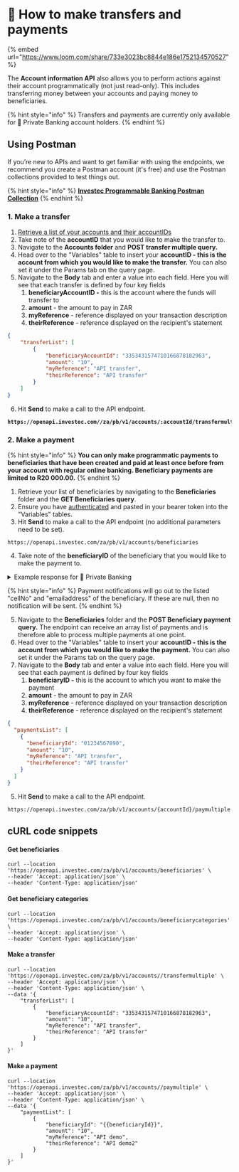 # 💸 How to make transfers and payments

{% embed url="https://www.loom.com/share/733e3023bc8844e186e1752134570527" %}

The **Account information API** also allows you to perform actions against their account programmatically (not just read-only). This includes transferring money between your accounts and paying money to beneficiaries. &#x20;

{% hint style="info" %}
Transfers and payments are currently only available for 🏦 Private Banking account holders.&#x20;
{% endhint %}

## **Using Postman**&#x20;

If you’re new to APIs and want to get familiar with using the endpoints, we recommend you create a Postman account (it's free) and use the Postman collections provided to test things out.

{% hint style="info" %}
[**Investec Programmable Banking Postman Collection**](https://www.postman.com/investec-open-api/programmable-banking/overview)
{% endhint %}

### 1. Make a transfer

1. [Retrieve a list of your accounts and their accountIDs](how-to-get-your-transaction-history.md#id-1.-get-your-accounts-and-account-id-with-postman)
2. &#x20;Take note of the **accountID** that you would like to make the transfer to.
3. Navigate to the **Accounts folder** and **POST transfer multiple query.**
4. Head over to the "Variables" table to insert your **accountID - this is the account from which you would like to make the transfer.** You can also set it under the Params tab on the query page.
5. Navigate to the **Body** tab and enter a value into each field. Here you will see that each transfer is defined by four key fields
   1. **beneficiaryAccountID -** this is the account where the funds will transfer to
   2. **amount** - the amount to pay in ZAR
   3. **myReference** - reference displayed on your transaction description
   4. **theirReference** - reference displayed on the recipient's statement

```json
{
    "transferList": [
        {
            "beneficiaryAccountId": "3353431574710166878182963",
            "amount": "10", 
            "myReference": "API transfer",
            "theirReference": "API transfer"
        }
    ] 
}
```

6. Hit **Send** to make a call to the API endpoint.

<pre><code><strong>https://openapi.investec.com//za/pb/v1/accounts/:accountId/transfermultiple
</strong></code></pre>

### 2. Make a payment

{% hint style="info" %}
**You can only make programmatic payments to beneficiaries that have been created and paid at least once before from your account with regular online banking. Beneficiary payments are limited to R20 000.00.**
{% endhint %}

1. Retrieve your list of beneficiaries by navigating to the **Beneficiaries** folder and the **GET Beneficiaries query**.&#x20;
2. Ensure you have [authenticated](how-to-authenticate.md) and pasted in your bearer token into the "Variables" tables.
3. Hit **Send** to make a call to the API endpoint (no additional parameters need to be set).&#x20;

```
https://openapi.investec.com/za/pb/v1/accounts/beneficiaries
```

4. Take note of the **beneficiaryID** of the beneficiary that you would like to make the payment to.&#x20;

<details>

<summary>Example response for 🏦 Private Banking</summary>

```json
{
  "data": [
    {
      "beneficiaryId": "LOREMIPSUMDOLOR=",
      "accountNumber": "1234567890",
      "code": "123456",
      "bank": "ACME CORP",
      "beneficiaryName": "Jane Smith",
      "lastPaymentAmount": "1.00",
      "lastPaymentDate": "10/01/2023",
      "cellNo": null,
      "emailAddress": null,
      "name": "Jane Smith",
      "referenceAccountNumber": "LOREM IPSUM DOLOR",
      "referenceName": "LOREM IPSUM",
      "categoryId": "112233445566",
      "profileId": "77889900"
    },
  ],
  "links": {
    "self": "https://openapi.investec.com/za/pb/v1/accounts/beneficiaries"
  },
  "meta": {
    "totalPages": 1
  }
}
```

</details>

{% hint style="info" %}
Payment notifications will go out to the listed "cellNo" and "emailaddress" of the beneficiary. If these are null, then no notification will be sent.
{% endhint %}

5. Navigate to the **Beneficiaries** folder and the **POST Beneficiary payment query.** The endpoint can receive an array list of payments and is therefore able to process multiple payments at one point.&#x20;
6. Head over to the "Variables" table to insert your **accountID - this is the account from which you would like to make the payment.** You can also set it under the Params tab on the query page.
7. Navigate to the **Body** tab and enter a value into each field. Here you will see that each payment is defined by four key fields
   1. **beneficiaryID -** this is the account to which you want to make the payment
   2. **amount** - the amount to pay in ZAR
   3. **myReference** - reference displayed on your transaction description
   4. **theirReference** - reference displayed on the recipient's statement

```json
{
  "paymentsList": [
    {
      "beneficiaryId": "01234567890",
      "amount": "10",
      "myReference": "API transfer",
      "theirReference": "API transfer"
    }
  ]
}
```

5. Hit **Send** to make a call to the API endpoint.&#x20;

```
https://openapi.investec.com/za/pb/v1/accounts/{accountId}/paymultiple
```

## cURL code snippets

#### Get beneficiaries

```
curl --location 'https://openapi.investec.com/za/pb/v1/accounts/beneficiaries' \
--header 'Accept: application/json' \
--header 'Content-Type: application/json'
```

#### Get beneficiary categories

```
curl --location 'https://openapi.investec.com/za/pb/v1/accounts/beneficiarycategories' \
--header 'Accept: application/json' \
--header 'Content-Type: application/json'
```

#### **Make a transfer**&#x20;

```
curl --location 'https://openapi.investec.com/za/pb/v1/accounts//transfermultiple' \
--header 'Accept: application/json' \
--header 'Content-Type: application/json' \
--data '{
    "transferList": [
        {
            "beneficiaryAccountId": "3353431574710166878182963", 
            "amount": "10", 
            "myReference": "API transfer", 
            "theirReference": "API transfer" 
        }
    ] 
}'
```

#### Make a payment

```
curl --location 'https://openapi.investec.com/za/pb/v1/accounts//paymultiple' \
--header 'Accept: application/json' \
--header 'Content-Type: application/json' \
--data '{
    "paymentList": [
        {
            "beneficiaryId": "{{beneficiaryId}}", 
            "amount": "10", 
            "myReference": "API demo", 
            "theirReference": "API demo2" 
        }
    ]
}'
```

